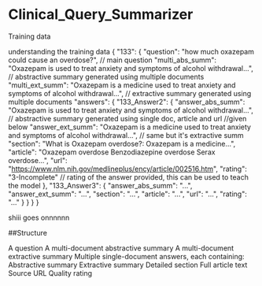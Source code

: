 # Clinical_Query_Summarizer


Training data 

understanding the training data 
{
  "133": {
    "question": "how much oxazepam could cause an overdose?", // main question 
    "multi_abs_summ": "Oxazepam is used to treat anxiety and symptoms of alcohol withdrawal...", // abstractive summary generated using multiple documents
    "multi_ext_summ": "Oxazepam is a medicine used to treat anxiety and symptoms of alcohol withdrawal...", // extractive summary generated using multiple documents
    "answers": {
      "133_Answer2": {
        "answer_abs_summ": "Oxazepam is used to treat anxiety and symptoms of alcohol withdrawal...",  // abstractive summary generated using single doc, article and url //given below
        "answer_ext_summ": "Oxazepam is a medicine used to treat anxiety and symptoms of alcohol withdrawal...", // same but it's extractive summ
        "section": "What is Oxazepam overdose?: Oxazepam is a medicine...",
        "article": "Oxazepam overdose Benzodiazepine overdose Serax overdose...",
        "url": "https://www.nlm.nih.gov/medlineplus/ency/article/002516.htm",
        "rating": "3-Incomplete" // rating of the answer provided, this can be used to teach the model
      },
      "133_Answer3": {
        "answer_abs_summ": "...",
        "answer_ext_summ": "...",
        "section": "...",
        "article": "...",
        "url": "...",
        "rating": "..."
      }
    }
  }
}

shiii goes onnnnnn 

##Structure

A question
A multi-document abstractive summary
A multi-document extractive summary
Multiple single-document answers, each containing:
Abstractive summary
Extractive summary
Detailed section
Full article text
Source URL
Quality rating

